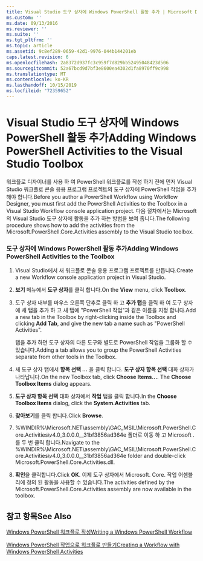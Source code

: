 ```yaml
---
title: Visual Studio 도구 상자에 Windows PowerShell 활동 추가 | Microsoft Docs
ms.custom: ''
ms.date: 09/13/2016
ms.reviewer: ''
ms.suite: ''
ms.tgt_pltfrm: ''
ms.topic: article
ms.assetid: 9c8ef289-0659-42d1-9976-044b144201eb
caps.latest.revision: 6
ms.openlocfilehash: 2a8372d937fc3c959f7d829bb52495048423d506
ms.sourcegitcommit: 52a67bcd9d7bf3e8600ea4302d1fa8970ff9c998
ms.translationtype: MT
ms.contentlocale: ko-KR
ms.lasthandoff: 10/15/2019
ms.locfileid: "72359652"
---
```

# <a name="adding-windows-powershell-activities-to-the-visual-studio-toolbox"></a><span data-ttu-id="8efc9-102">Visual Studio 도구 상자에 Windows PowerShell 활동 추가</span><span class="sxs-lookup"><span data-stu-id="8efc9-102">Adding Windows PowerShell Activities to the Visual Studio Toolbox</span></span>

<span data-ttu-id="8efc9-103">워크플로 디자이너를 사용 하 여 PowerShell 워크플로를 작성 하기 전에 먼저 Visual Studio 워크플로 콘솔 응용 프로그램 프로젝트의 도구 상자에 PowerShell 작업을 추가 해야 합니다.</span><span class="sxs-lookup"><span data-stu-id="8efc9-103">Before you author a PowerShell Workflow using Workflow Designer, you must first add the PowerShell Activities to the Toolbox in a Visual Studio Workflow console application project.</span></span> <span data-ttu-id="8efc9-104">다음 절차에서는 Microsoft의 Visual Studio 도구 상자에 활동을 추가 하는 방법을 보여 줍니다.</span><span class="sxs-lookup"><span data-stu-id="8efc9-104">The following procedure shows how to add the activities from the Microsoft.PowerShell.Core.Activities assembly to the Visual Studio toolbox.</span></span>

### <a name="adding-windows-powershell-activities-to-the-toolbox"></a><span data-ttu-id="8efc9-105">도구 상자에 Windows PowerShell 활동 추가</span><span class="sxs-lookup"><span data-stu-id="8efc9-105">Adding Windows PowerShell Activities to the Toolbox</span></span>

1. <span data-ttu-id="8efc9-106">Visual Studio에서 새 워크플로 콘솔 응용 프로그램 프로젝트를 만듭니다.</span><span class="sxs-lookup"><span data-stu-id="8efc9-106">Create a new Workflow console application project in Visual Studio.</span></span>

2. <span data-ttu-id="8efc9-107">**보기** 메뉴에서 **도구 상자**를 클릭 합니다.</span><span class="sxs-lookup"><span data-stu-id="8efc9-107">On the **View** menu, click **Toolbox**.</span></span>

3. <span data-ttu-id="8efc9-108">도구 상자 내부를 마우스 오른쪽 단추로 클릭 하 고 **추가 탭**을 클릭 하 여 도구 상자에 새 탭을 추가 하 고 새 탭에 "PowerShell 작업"과 같은 이름을 지정 합니다.</span><span class="sxs-lookup"><span data-stu-id="8efc9-108">Add a new tab in the Toolbox by right-clicking inside the Toolbox and clicking **Add Tab**, and give the new tab a name such as "PowerShell Activities".</span></span>

   <span data-ttu-id="8efc9-109">탭을 추가 하면 도구 상자의 다른 도구와 별도로 PowerShell 작업을 그룹화 할 수 있습니다.</span><span class="sxs-lookup"><span data-stu-id="8efc9-109">Adding a tab allows you to group the PowerShell Activities separate from other tools in the Toolbox.</span></span>

4. <span data-ttu-id="8efc9-110">새 도구 상자 탭에서 **항목 선택 ...** 을 클릭 합니다. **도구 상자 항목 선택** 대화 상자가 나타납니다.</span><span class="sxs-lookup"><span data-stu-id="8efc9-110">On the new Toolbox tab, click **Choose Items...**. The **Choose Toolbox Items** dialog appears.</span></span>

5. <span data-ttu-id="8efc9-111">**도구 상자 항목 선택** 대화 상자에서 **작업** 탭을 클릭 합니다.</span><span class="sxs-lookup"><span data-stu-id="8efc9-111">In the **Choose Toolbox Items** dialog, click the **System.Activities** tab.</span></span>

6. <span data-ttu-id="8efc9-112">**찾아보기**를 클릭 합니다.</span><span class="sxs-lookup"><span data-stu-id="8efc9-112">Click **Browse**.</span></span>

7. <span data-ttu-id="8efc9-113">%WINDIR%\Microsoft.NET\assembly\GAC_MSIL\Microsoft.PowerShell.Core.Activities\v4.0_3.0.0.0__31bf3856ad364e 폴더로 이동 하 고 Microsoft .를 두 번 클릭 합니다.</span><span class="sxs-lookup"><span data-stu-id="8efc9-113">Navigate to the %WINDIR%\Microsoft.NET\assembly\GAC_MSIL\Microsoft.PowerShell.Core.Activities\v4.0_3.0.0.0__31bf3856ad364e folder and double-click Microsoft.PowerShell.Core.Activities.dll.</span></span>

8. <span data-ttu-id="8efc9-114">**확인**을 클릭합니다.</span><span class="sxs-lookup"><span data-stu-id="8efc9-114">Click **OK**.</span></span> <span data-ttu-id="8efc9-115">이제 도구 상자에서 Microsoft. Core. 작업 어셈블리에 정의 된 활동을 사용할 수 있습니다.</span><span class="sxs-lookup"><span data-stu-id="8efc9-115">The activities defined by the Microsoft.PowerShell.Core.Activities assembly are now available in the toolbox.</span></span>

## <a name="see-also"></a><span data-ttu-id="8efc9-116">참고 항목</span><span class="sxs-lookup"><span data-stu-id="8efc9-116">See Also</span></span>

[<span data-ttu-id="8efc9-117">Windows PowerShell 워크플로 작성</span><span class="sxs-lookup"><span data-stu-id="8efc9-117">Writing a Windows PowerShell Workflow</span></span>](./writing-a-windows-powershell-workflow.md)

[<span data-ttu-id="8efc9-118">Windows PowerShell 작업으로 워크플로 만들기</span><span class="sxs-lookup"><span data-stu-id="8efc9-118">Creating a Workflow with Windows PowerShell Activities</span></span>](./creating-a-workflow-with-windows-powershell-activities.md)